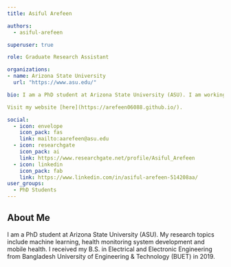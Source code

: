```yaml
---
title: Asiful Arefeen

authors:
  - asiful-arefeen

superuser: true

role: Graduate Research Assistant

organizations:
- name: Arizona State University
  url: "https://www.asu.edu/"

bio: I am a PhD student at Arizona State University (ASU). I am working under the supervision of Professor Hassan Ghasemzadeh at the Embedded and Pervasive Systems Lab (EPSL). My research topics include machine learning, health monitoring system development and mobile health. I received my B.S. in Electrical and Electronic Engineering from Bangladesh University of Engineering & Technology (BUET) in 2019.

Visit my website [here](https://arefeen06088.github.io/).

social:
  - icon: envelope
    icon_pack: fas
    link: mailto:aarefeen@asu.edu
  - icon: researchgate
    icon_pack: ai
    link: https://www.researchgate.net/profile/Asiful_Arefeen
  - icon: linkedin
    icon_pack: fab
    link: https://www.linkedin.com/in/asiful-arefeen-514208aa/
user_groups:
  - PhD Students
---
```

## About Me

I am a PhD student at Arizona State University (ASU). My research topics include machine learning, health monitoring system development and mobile health. I received my B.S. in Electrical and Electronic Engineering from Bangladesh University of Engineering & Technology (BUET) in 2019.
